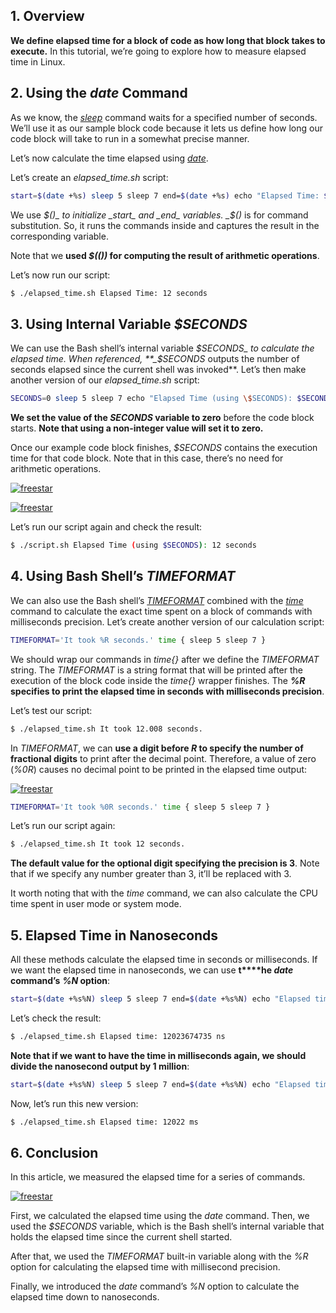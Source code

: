 ## 1\. Overview[](https://www.baeldung.com/linux/bash-calculate-time-elapsed#overview)

**We define elapsed time for a block of code as how long that block takes to execute.** In this tutorial, we’re going to explore how to measure elapsed time in Linux.

## 2\. Using the _date_ Command[](https://www.baeldung.com/linux/bash-calculate-time-elapsed#using-the-date-command)

As we know, the [_sleep_](https://man7.org/linux/man-pages/man3/sleep.3.html) command waits for a specified number of seconds. We’ll use it as our sample block code because it lets us define how long our code block will take to run in a somewhat precise manner.

Let’s now calculate the time elapsed using _[date](https://www.baeldung.com/linux/date-command)_.

Let’s create an _elapsed\_time.sh_ script:

```bash
start=$(date +%s) sleep 5 sleep 7 end=$(date +%s) echo "Elapsed Time: $(($end-$start)) seconds"
```

We use _$()_ to initialize _start_ and _end_ variables. _$()_ is for command substitution. So, it runs the commands inside and captures the result in the corresponding variable.


Note that we **used _$(())_ for computing the result of arithmetic operations**.

Let’s now run our script:

```bash
$ ./elapsed_time.sh Elapsed Time: 12 seconds
```

## 3\. Using Internal Variable _$SECONDS_[](https://www.baeldung.com/linux/bash-calculate-time-elapsed#using-internal-variable-seconds)

We can use the Bash shell’s internal variable _$SECONDS_ to calculate the elapsed time. When referenced, **_$SECONDS_ outputs the number of seconds elapsed since the current shell was invoked**. Let’s then make another version of our _elapsed\_time.sh_ script:

```bash
SECONDS=0 sleep 5 sleep 7 echo "Elapsed Time (using \$SECONDS): $SECONDS seconds"
```

**We set the value of the _SECONDS_ variable to zero** before the code block starts. **Note that using a non-integer value will set it to zero.**

Once our example code block finishes, _$SECONDS_ contains the execution time for that code block. Note that in this case, there’s no need for arithmetic operations.

[![freestar](https://a.pub.network/core/imgs/fslogo-green.svg)](https://ads.freestar.com/?utm_campaign=branding&utm_medium=banner&utm_source=baeldung.com&utm_content=baeldung_leaderboard_mid_2)

[![freestar](https://a.pub.network/core/imgs/fslogo-green.svg)](https://ads.freestar.com/?utm_campaign=branding&utm_medium=banner&utm_source=baeldung.com&utm_content=baeldung_leaderboard_mid_2)

Let’s run our script again and check the result:

```bash
$ ./script.sh Elapsed Time (using $SECONDS): 12 seconds
```

## 4\. Using Bash Shell’s _TIMEFORMAT_[](https://www.baeldung.com/linux/bash-calculate-time-elapsed#using-bash-shells-timeformat)

We can also use the Bash shell’s [_TIMEFORMAT_](https://www.gnu.org/savannah-checkouts/gnu/bash/manual/bash.html#index-TIMEFORMAT) combined with the _[time](https://www.baeldung.com/linux/time-command)_ command to calculate the exact time spent on a block of commands with milliseconds precision. Let’s create another version of our calculation script:

```bash
TIMEFORMAT='It took %R seconds.' time { sleep 5 sleep 7 }
```

We should wrap our commands in _time{}_ after we define the _TIMEFORMAT_ string. The _TIMEFORMAT_ is a string format that will be printed after the execution of the block code inside the _time{}_ wrapper finishes. The **_%R_ specifies to print the elapsed time in seconds with milliseconds precision**.

Let’s test our script:

```bash
$ ./elapsed_time.sh It took 12.008 seconds.
```

In _TIMEFORMAT_, we can **use a digit before _R_ to specify the number of fractional digits** to print after the decimal point. Therefore, a value of zero (_%0R_) causes no decimal point to be printed in the elapsed time output:

[![freestar](https://a.pub.network/core/imgs/fslogo-green.svg)](https://ads.freestar.com/?utm_campaign=branding&utm_medium=lazyLoad&utm_source=baeldung.com&utm_content=baeldung_leaderboard_mid_3)

```bash
TIMEFORMAT='It took %0R seconds.' time { sleep 5 sleep 7 }
```

Let’s run our script again:

```bash
$ ./elapsed_time.sh It took 12 seconds.
```

**The default value for the optional digit specifying the precision is 3**. Note that if we specify any number greater than 3, it’ll be replaced with 3.

It worth noting that with the _time_ command, we can also calculate the CPU time spent in user mode or system mode.

## 5\. Elapsed Time in Nanoseconds[](https://www.baeldung.com/linux/bash-calculate-time-elapsed#elapsed-time-in-nanoseconds)

All these methods calculate the elapsed time in seconds or milliseconds. If we want the elapsed time in nanoseconds, we can use **t****he _date_ command’s** **_%N_ option**:

```bash
start=$(date +%s%N) sleep 5 sleep 7 end=$(date +%s%N) echo "Elapsed time: $(($end-$start)) ns"
```

Let’s check the result:

```bash
$ ./elapsed_time.sh Elapsed time: 12023674735 ns
```

**Note that if we want to have the time in milliseconds again, we should divide the nanosecond output by 1 million**:

```bash
start=$(date +%s%N) sleep 5 sleep 7 end=$(date +%s%N) echo "Elapsed time: $(($(($end-$start))/1000000)) ms"
```

Now, let’s run this new version:

```bash
$ ./elapsed_time.sh Elapsed time: 12022 ms
```

## 6\. Conclusion[](https://www.baeldung.com/linux/bash-calculate-time-elapsed#conclusion)

In this article, we measured the elapsed time for a series of commands.

[![freestar](https://a.pub.network/core/imgs/fslogo-green.svg)](https://ads.freestar.com/?utm_campaign=branding&utm_medium=banner&utm_source=baeldung.com&utm_content=baeldung_incontent_1)

First, we calculated the elapsed time using the _date_ command. Then, we used the _$SECONDS_ variable, which is the Bash shell’s internal variable that holds the elapsed time since the current shell started.

After that, we used the _TIMEFORMAT_ built-in variable along with the _%R_ option for calculating the elapsed time with millisecond precision.

Finally, we introduced the _date_ command’s _%N_ option to calculate the elapsed time down to nanoseconds.